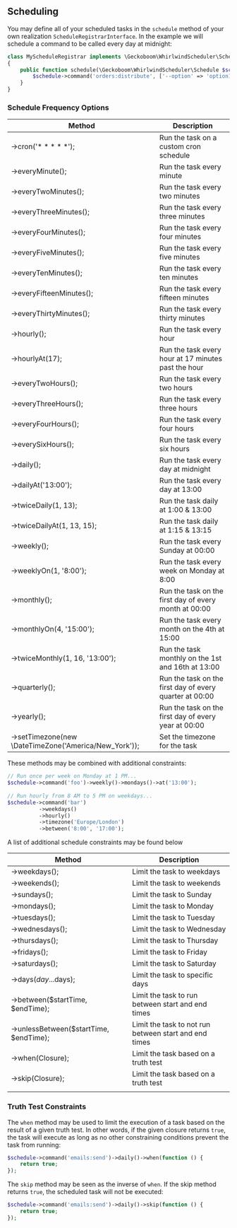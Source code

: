 ## Scheduling

You may define all of your scheduled tasks in the `schedule` method of your own realization `ScheduleRegistrarInterface`.
In the example we will schedule a command to be called every day at midnight:
```php
class MyScheduleRegistrar implements \Geckoboom\WhirlwindScheduler\ScheduleRegistrarInterface
{
    public function schedule(\Geckoboom\WhirlwindScheduler\Schedule $schedule) : void{
        $schedule->command('orders:distribute', ['--option' => 'option1', 'argument'])->daily();
    }
}
```

### Schedule Frequency Options

| Method                                                | Description                                             |
|-------------------------------------------------------|---------------------------------------------------------|
| ->cron('* * * * *');                                  | Run the task on a custom cron schedule                  |
| ->everyMinute();                                      | Run the task every minute                               |
| ->everyTwoMinutes();                                  | Run the task every two minutes                          |
| ->everyThreeMinutes();                                | Run the task every three minutes                        |
| ->everyFourMinutes();                                 | Run the task every four minutes                         |
| ->everyFiveMinutes();                                 | Run the task every five minutes                         |
| ->everyTenMinutes();                                  | Run the task every ten minutes                          |
| ->everyFifteenMinutes();                              | Run the task every fifteen minutes                      |
| ->everyThirtyMinutes();                               | Run the task every thirty minutes                       |
| ->hourly();                                           | Run the task every hour                                 |
| ->hourlyAt(17);                                       | Run the task every hour at 17 minutes past the hour     |
| ->everyTwoHours();                                    | Run the task every two hours                            |
| ->everyThreeHours();                                  | Run the task every three hours                          |
| ->everyFourHours();                                   | Run the task every four hours                           |
| ->everySixHours();                                    | Run the task every six hours                            |
| ->daily();                                            | Run the task every day at midnight                      |
| ->dailyAt('13:00');                                   | Run the task every day at 13:00                         |
| ->twiceDaily(1, 13);                                  | Run the task daily at 1:00 & 13:00                      |
| ->twiceDailyAt(1, 13, 15);                            | Run the task daily at 1:15 & 13:15                      |
| ->weekly();                                           | Run the task every Sunday at 00:00                      |
| ->weeklyOn(1, '8:00');                                | Run the task every week on Monday at 8:00               |
| ->monthly();                                          | Run the task on the first day of every month at 00:00   |
| ->monthlyOn(4, '15:00');                              | Run the task every month on the 4th at 15:00            |
| ->twiceMonthly(1, 16, '13:00');                       | Run the task monthly on the 1st and 16th at 13:00       |
| ->quarterly();                                        | Run the task on the first day of every quarter at 00:00 |
| ->yearly();                                           | Run the task on the first day of every year at 00:00    |
| ->setTimezone(new \DateTimeZone('America/New_York')); | Set the timezone for the task                           |

These methods may be combined with additional constraints:
```php
// Run once per week on Monday at 1 PM...
$schedule->command('foo')->weekly()->mondays()->at('13:00');
 
// Run hourly from 8 AM to 5 PM on weekdays...
$schedule->command('bar')
          ->weekdays()
          ->hourly()
          ->timezone('Europe/London')
          ->between('8:00', '17:00');
```

A list of additional schedule constraints may be found below

| Method                                 | Description                                           |
|----------------------------------------|-------------------------------------------------------|
| ->weekdays();                          | Limit the task to weekdays                            |
| ->weekends();                          | Limit the task to weekends                            |
| ->sundays();                           | Limit the task to Sunday                              |
| ->mondays();                           | Limit the task to Monday                              |
| ->tuesdays();                          | Limit the task to Tuesday                             |
| ->wednesdays();                        | Limit the task to Wednesday                           |
| ->thursdays();                         | Limit the task to Thursday                            |
| ->fridays();                           | Limit the task to Friday                              |
| ->saturdays();                         | Limit the task to Saturday                            |
| ->days($day ...$days);                 | Limit the task to specific days                       |
| ->between($startTime, $endTime);       | Limit the task to run between start and end times     |
| ->unlessBetween($startTime, $endTime); | Limit the task to not run between start and end times |
| ->when(Closure);                       | Limit the task based on a truth test                  |
| ->skip(Closure);                       | Limit the task based on a truth test                  |
|                                        |                                                       |

### Truth Test Constraints

The `when` method may be used to limit the execution of a task based on the result of a given truth test. 
In other words, if the given closure returns `true`, the task will execute as long as no other constraining conditions
prevent the task from running:

```php
$schedule->command('emails:send')->daily()->when(function () {
    return true;
});
```

The `skip` method may be seen as the inverse of `when`. If the skip method returns `true`, the scheduled task will not 
be executed:
```php
$schedule->command('emails:send')->daily()->skip(function () {
    return true;
});
```